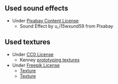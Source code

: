 
## Used sound effects

- Under [Pixabay Content License](https://pixabay.com/service/license-summary/)
	- Sound Effect by u_i15wxund59 from Pixabay

## Used textures

- Under [CC0 License](https://creativecommons.org/publicdomain/zero/1.0/)
  - Kenney [prototyping textures](https://kenney.nl/assets/prototype-textures)
- Under [Freepik License](https://support.freepik.com/s/article/Is-Freepik-for-free?language=en_US)
  - [Texture](https://www.freepik.com/free-photo/gold-textured-background_3012168.htm)
  - [Texture](https://www.freepik.com/free-photo/stone-texture_1034007.htm)
